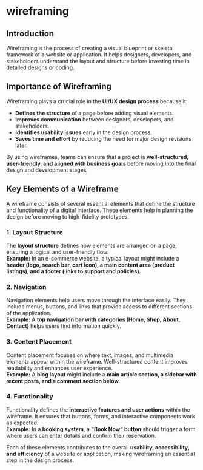 # wireframing

## Introduction
Wireframing is the process of creating a visual blueprint or skeletal framework of a website or application. It helps designers, developers, and stakeholders understand the layout and structure before investing time in detailed designs or coding.

## Importance of Wireframing
Wireframing plays a crucial role in the **UI/UX design process** because it:
- **Defines the structure** of a page before adding visual elements.
- **Improves communication** between designers, developers, and stakeholders.
- **Identifies usability issues** early in the design process.
- **Saves time and effort** by reducing the need for major design revisions later.

By using wireframes, teams can ensure that a project is **well-structured, user-friendly, and aligned with business goals** before moving into the final design and development stages.

## Key Elements of a Wireframe

A wireframe consists of several essential elements that define the structure and functionality of a digital interface. These elements help in planning the design before moving to high-fidelity prototypes.

### 1. Layout Structure
The **layout structure** defines how elements are arranged on a page, ensuring a logical and user-friendly flow.  
**Example:** In an e-commerce website, a typical layout might include a **header (logo, search bar, cart icon), a main content area (product listings), and a footer (links to support and policies).**

### 2. Navigation
Navigation elements help users move through the interface easily. They include menus, buttons, and links that provide access to different sections of the application.  
**Example:** A **top navigation bar with categories (Home, Shop, About, Contact)** helps users find information quickly.

### 3. Content Placement
Content placement focuses on where text, images, and multimedia elements appear within the wireframe. Well-structured content improves readability and enhances user experience.  
**Example:** A **blog layout** might include a **main article section, a sidebar with recent posts, and a comment section below.**

### 4. Functionality
Functionality defines the **interactive features and user actions** within the wireframe. It ensures that buttons, forms, and interactive components work as expected.  
**Example:** In a **booking system**, a **"Book Now" button** should trigger a form where users can enter details and confirm their reservation.

Each of these elements contributes to the overall **usability, accessibility, and efficiency** of a website or application, making wireframing an essential step in the design process.
